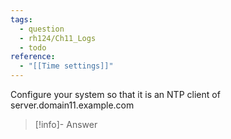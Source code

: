 ```yaml
---
tags:
  - question
  - rh124/Ch11_Logs
  - todo
reference:
  - "[[Time settings]]"
---
```


Configure your system so that it is an NTP client of server.domain11.example.com

> [!info]- Answer
